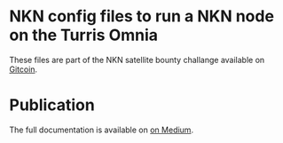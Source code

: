 # NKN config files to run a NKN node on the Turris Omnia

These files are part of the NKN satellite bounty challange available on [Gitcoin](https://gitcoin.co/issue/nknorg/nbounty/1/100026444).




# Publication

The full documentation is available on [on Medium](https://medium.com/@christianbusch_45820/nkn-satellite-miner-40a741b87428).
